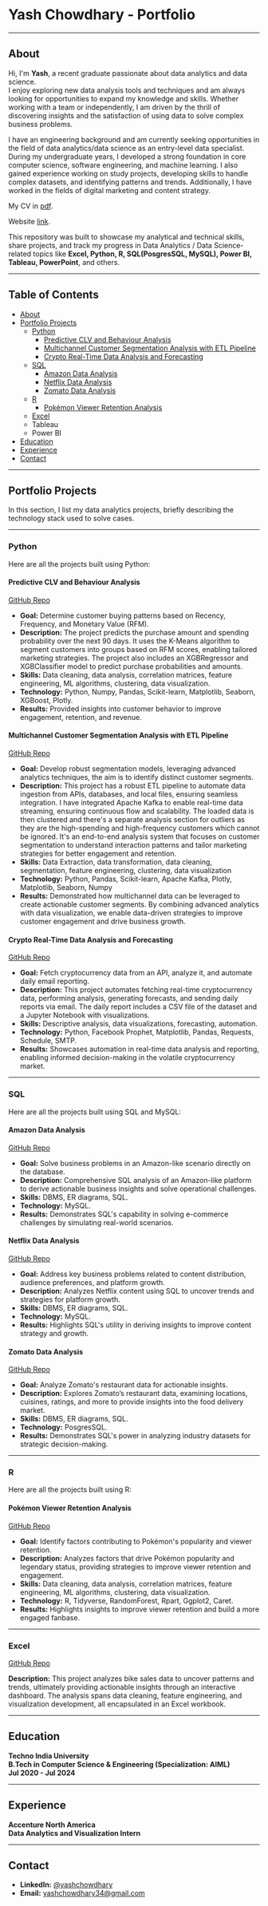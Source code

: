 # **Yash Chowdhary - Portfolio**

---

## **About**

Hi, I'm **Yash**, a recent graduate passionate about data analytics and data science.  
I enjoy exploring new data analysis tools and techniques and am always looking for opportunities to expand my knowledge and skills. Whether working with a team or independently, I am driven by the thrill of discovering insights and the satisfaction of using data to solve complex business problems.

I have an engineering background and am currently seeking opportunities in the field of data analytics/data science as an entry-level data specialist.  
During my undergraduate years, I developed a strong foundation in core computer science, software engineering, and machine learning. I also gained experience working on study projects, developing skills to handle complex datasets, and identifying patterns and trends. Additionally, I have worked in the fields of digital marketing and content strategy.

My CV in [pdf](https://github.com/YashChowdhary34/data-business-analysis-portfolio/blob/main/yashchowdhary_dataanalyst_resume.pdf).

Website [link](https://yashchowdhary34.github.io/portfolio-website/).

This repository was built to showcase my analytical and technical skills, share projects, and track my progress in Data Analytics / Data Science-related topics like **Excel, Python, R, SQL(PosgresSQL, MySQL), Power BI, Tableau, PowerPoint**, and others.

---

## **Table of Contents**
- [About](#about)
- [Portfolio Projects](#portfolio-projects)
  - [Python](#python)
    - [Predictive CLV and Behaviour Analysis](#predictive-clv-and-behaviour-analysis)
    - [Multichannel Customer Segmentation Analysis with ETL Pipeline](#multichannel-customer-segmentation-analysis-with-etl-pipeline)
    - [Crypto Real-Time Data Analysis and Forecasting](#crypto-real-time-data-analysis-and-forecasting)
  - [SQL](#sql)
    - [Amazon Data Analysis](#amazon-data-analysis)
    - [Netflix Data Analysis](#netflix-data-analysis)
    - [Zomato Data Analysis](#zomato-data-analysis)
  - [R](#r)
    - [Pokémon Viewer Retention Analysis](#pokémon-viewer-retention-analysis)
  - [Excel](#excel)
  - Tableau
  - Power BI
- [Education](#education)
- [Experience](#experience)
- [Contact](#contact)

---

## **Portfolio Projects**
In this section, I list my data analytics projects, briefly describing the technology stack used to solve cases.

---

### **Python**
Here are all the projects built using Python:

#### **Predictive CLV and Behaviour Analysis**  
[GitHub Repo](https://github.com/YashChowdhary34/predictive_clv_behaviour_analysis)

- **Goal:** Determine customer buying patterns based on Recency, Frequency, and Monetary Value (RFM).  
- **Description:** The project predicts the purchase amount and spending probability over the next 90 days. It uses the K-Means algorithm to segment customers into groups based on RFM scores, enabling tailored marketing strategies. The project also includes an XGBRegressor and XGBClassifier model to predict purchase probabilities and amounts.  
- **Skills:** Data cleaning, data analysis, correlation matrices, feature engineering, ML algorithms, clustering, data visualization.  
- **Technology:** Python, Numpy, Pandas, Scikit-learn, Matplotlib, Seaborn, XGBoost, Plotly.  
- **Results:** Provided insights into customer behavior to improve engagement, retention, and revenue.

#### **Multichannel Customer Segmentation Analysis with ETL Pipeline**  
[GitHub Repo](https://github.com/YashChowdhary34/multichannel_scoring_segmentation_analysis)

- **Goal:** Develop robust segmentation models, leveraging advanced analytics techniques, the aim is to identify distinct customer segments.
- **Description:** This project has a robust ETL pipeline to automate data ingestion from APIs, databases, and local files, ensuring seamless integration. I have integrated Apache Kafka to enable real-time data streaming, ensuring continuous flow and scalability. The loaded data is then clustered and there's a separate analysis section for outliers as they are the high-spending and high-frequency customers which cannot be ignored. It's an end-to-end analysis system that focuses on customer segmentation to understand interaction patterns and tailor marketing strategies for better engagement and retention.
- **Skills:** Data Extraction, data transformation, data cleaning, segmentation, feature engineering, clustering, data visualization
- **Technology:** Python, Pandas, Scikit-learn, Apache Kafka, Plotly, Matplotlib, Seaborn, Numpy
- **Results:** Demonstrated how multichannel data can be leveraged to create actionable customer segments. By combining advanced analytics with data visualization, we enable data-driven strategies to improve customer engagement and drive business growth. 

#### **Crypto Real-Time Data Analysis and Forecasting**  
[GitHub Repo](https://github.com/YashChowdhary34/crypto-realtime-data-analysis-python)

- **Goal:** Fetch cryptocurrency data from an API, analyze it, and automate daily email reporting.  
- **Description:** This project automates fetching real-time cryptocurrency data, performing analysis, generating forecasts, and sending daily reports via email. The daily report includes a CSV file of the dataset and a Jupyter Notebook with visualizations.  
- **Skills:** Descriptive analysis, data visualizations, forecasting, automation.  
- **Technology:** Python, Facebook Prophet, Matplotlib, Pandas, Requests, Schedule, SMTP.  
- **Results:** Showcases automation in real-time data analysis and reporting, enabling informed decision-making in the volatile cryptocurrency market.

---

### **SQL**
Here are all the projects built using SQL and MySQL:

#### **Amazon Data Analysis**  
[GitHub Repo](https://github.com/YashChowdhary34/amazon-data-analysis-SQL)

- **Goal:** Solve business problems in an Amazon-like scenario directly on the database.  
- **Description:** Comprehensive SQL analysis of an Amazon-like platform to derive actionable business insights and solve operational challenges.  
- **Skills:** DBMS, ER diagrams, SQL.  
- **Technology:** MySQL.  
- **Results:** Demonstrates SQL's capability in solving e-commerce challenges by simulating real-world scenarios.

#### **Netflix Data Analysis**  
[GitHub Repo](https://github.com/YashChowdhary34/netflix-data-analysis-SQL)

- **Goal:** Address key business problems related to content distribution, audience preferences, and platform growth.  
- **Description:** Analyzes Netflix content using SQL to uncover trends and strategies for platform growth.  
- **Skills:** DBMS, ER diagrams, SQL.  
- **Technology:** MySQL.  
- **Results:** Highlights SQL's utility in deriving insights to improve content strategy and growth.

#### **Zomato Data Analysis**  
[GitHub Repo](https://github.com/YashChowdhary34/zomato-data-analysis-SQL)

- **Goal:** Analyze Zomato's restaurant data for actionable insights.  
- **Description:** Explores Zomato’s restaurant data, examining locations, cuisines, ratings, and more to provide insights into the food delivery market.  
- **Skills:** DBMS, ER diagrams, SQL.  
- **Technology:** PosgresSQL.  
- **Results:** Demonstrates SQL's power in analyzing industry datasets for strategic decision-making.

---

### **R**
Here are all the projects built using R:

#### **Pokémon Viewer Retention Analysis**  
[GitHub Repo](https://github.com/YashChowdhary34/pokemon-viewer-retention-analysis)

- **Goal:** Identify factors contributing to Pokémon's popularity and viewer retention.  
- **Description:** Analyzes factors that drive Pokémon popularity and legendary status, providing strategies to improve viewer retention and engagement.  
- **Skills:** Data cleaning, data analysis, correlation matrices, feature engineering, ML algorithms, clustering, data visualization.  
- **Technology:** R, Tidyverse, RandomForest, Rpart, Ggplot2, Caret.  
- **Results:** Highlights insights to improve viewer retention and build a more engaged fanbase.

---

### **Excel**  
[GitHub Repo](https://github.com/YashChowdhary34/excel-bike-sales-dashboard)

**Description:** This project analyzes bike sales data to uncover patterns and trends, ultimately providing actionable insights through an interactive dashboard. The analysis spans data cleaning, feature engineering, and visualization development, all encapsulated in an Excel workbook.

---

## **Education**
**Techno India University**  
**B.Tech in Computer Science & Engineering (Specialization: AIML)**  
**Jul 2020 - Jul 2024**

---

## **Experience**
**Accenture North America**  
**Data Analytics and Visualization Intern**

---

## **Contact**
- **LinkedIn:** [@yashchowdhary](https://www.linkedin.com/in/yash-chowdhary-670b52323/)  
- **Email:** [yashchowdhary34@gmail.com](mailto:yashchowdhary34@gmail.com)
